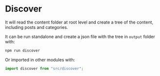 # Discover

It will read the content folder at root level and create a tree of the content, including posts and categories.

It can be run standalone and create a json file with the tree in `output` folder with:
```bash
npm run discover
```

Or imported in other modules with:
```typescript
import discover from "src/discover";
```
